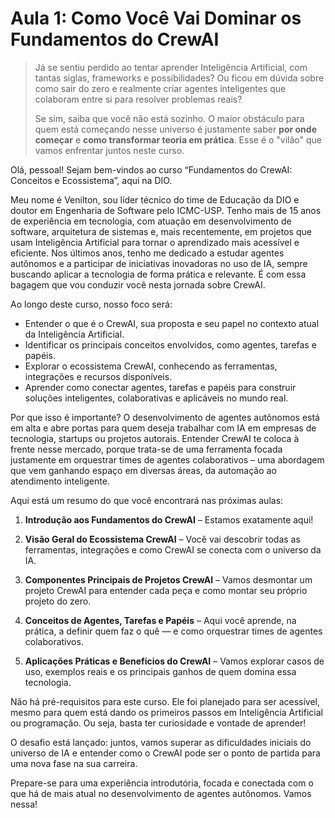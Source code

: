 # Aula 1: Como Você Vai Dominar os Fundamentos do CrewAI

> Já se sentiu perdido ao tentar aprender Inteligência Artificial, com tantas siglas, frameworks e possibilidades? Ou ficou em dúvida sobre como sair do zero e realmente criar agentes inteligentes que colaboram entre si para resolver problemas reais?
>
> Se sim, saiba que você não está sozinho. O maior obstáculo para quem está começando nesse universo é justamente saber **por onde começar** e **como transformar teoria em prática**. Esse é o "vilão" que vamos enfrentar juntos neste curso.

Olá, pessoal! Sejam bem-vindos ao curso “Fundamentos do CrewAI: Conceitos e Ecossistema”, aqui na DIO.

Meu nome é Venilton, sou líder técnico do time de Educação da DIO e doutor em Engenharia de Software pelo ICMC-USP. Tenho mais de 15 anos de experiência em tecnologia, com atuação em desenvolvimento de software, arquitetura de sistemas e, mais recentemente, em projetos que usam Inteligência Artificial para tornar o aprendizado mais acessível e eficiente.
Nos últimos anos, tenho me dedicado a estudar agentes autônomos e a participar de iniciativas inovadoras no uso de IA, sempre buscando aplicar a tecnologia de forma prática e relevante. É com essa bagagem que vou conduzir você nesta jornada sobre CrewAI.

Ao longo deste curso, nosso foco será:

* Entender o que é o CrewAI, sua proposta e seu papel no contexto atual da Inteligência Artificial.
* Identificar os principais conceitos envolvidos, como agentes, tarefas e papéis.
* Explorar o ecossistema CrewAI, conhecendo as ferramentas, integrações e recursos disponíveis.
* Aprender como conectar agentes, tarefas e papéis para construir soluções inteligentes, colaborativas e aplicáveis no mundo real.

Por que isso é importante?
O desenvolvimento de agentes autônomos está em alta e abre portas para quem deseja trabalhar com IA em empresas de tecnologia, startups ou projetos autorais. Entender CrewAI te coloca à frente nesse mercado, porque trata-se de uma ferramenta focada justamente em orquestrar times de agentes colaborativos – uma abordagem que vem ganhando espaço em diversas áreas, da automação ao atendimento inteligente.

Aqui está um resumo do que você encontrará nas próximas aulas:

1. **Introdução aos Fundamentos do CrewAI**
   – Estamos exatamente aqui!

2. **Visão Geral do Ecossistema CrewAI**
   – Você vai descobrir todas as ferramentas, integrações e como CrewAI se conecta com o universo da IA.

3. **Componentes Principais de Projetos CrewAI**
   – Vamos desmontar um projeto CrewAI para entender cada peça e como montar seu próprio projeto do zero.

4. **Conceitos de Agentes, Tarefas e Papéis**
   – Aqui você aprende, na prática, a definir quem faz o quê — e como orquestrar times de agentes colaborativos.

5. **Aplicações Práticas e Benefícios do CrewAI**
   – Vamos explorar casos de uso, exemplos reais e os principais ganhos de quem domina essa tecnologia.

Não há pré-requisitos para este curso. Ele foi planejado para ser acessível, mesmo para quem está dando os primeiros passos em Inteligência Artificial ou programação. Ou seja, basta ter curiosidade e vontade de aprender!

O desafio está lançado: juntos, vamos superar as dificuldades iniciais do universo de IA e entender como o CrewAI pode ser o ponto de partida para uma nova fase na sua carreira.

Prepare-se para uma experiência introdutória, focada e conectada com o que há de mais atual no desenvolvimento de agentes autônomos.
Vamos nessa!

